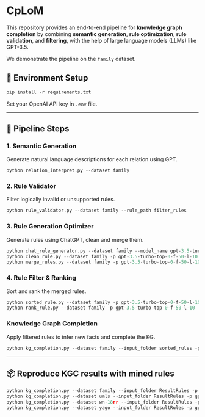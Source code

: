 # CpLoM

This repository provides an end-to-end pipeline for **knowledge graph completion** by combining **semantic generation**, **rule optimization**, **rule validation**, and **filtering**, with the help of large language models (LLMs) like GPT-3.5.

We demonstrate the pipeline on the `family` dataset.

## 🔧 Environment Setup
```python
pip install -r requirements.txt
```

Set your OpenAI API key in ```.env``` file.

---
## 🚀 Pipeline Steps
### 1. Semantic Generation
Generate natural language descriptions for each relation using GPT.
```python
python relation_interpret.py --dataset family
```
### 2. Rule Validator
Filter logically invalid or unsupported rules.
```python
python rule_validator.py --dataset family --rule_path filter_rules
```
### 3. Rule Generation Optimizer
Generate rules using ChatGPT, clean and merge them.
```python
python chat_rule_generator.py --dataset family --model_name gpt-3.5-turbo -f 50 -l 10
python clean_rule.py --dataset family -p gpt-3.5-turbo-top-0-f-50-l-10 --model none
python merge_rules.py --dataset family -p gpt-3.5-turbo-top-0-f-50-l-10
```
### 4. Rule Filter & Ranking
Sort and rank the merged rules.
```python
python sorted_rule.py --dataset family -p gpt-3.5-turbo-top-0-f-50-l-10
python rank_rule.py --dataset family -p gpt-3.5-turbo-top-0-f-50-l-10
```
### Knowledge Graph Completion
Apply filtered rules to infer new facts and complete the KG.
```python
python kg_completion.py --dataset family --input_folder sorted_rules -p gpt-3.5-turbo-top-0-f-50-l-10
```
---
## 📦 Reproduce KGC results with mined rules
```python
python kg_completion.py --dataset family --input_folder ResultRules -p gpt-3.5-turbo-top-0-f-50-l-10
python kg_completion.py --dataset umls --input_folder ResultRules -p gpt-3.5-turbo-top-0-f-50-l-10
python kg_completion.py --dataset wn-18rr --input_folder ResultRules -p gpt-3.5-turbo-top-0-f-50-l-10
python kg_completion.py --dataset yago --input_folder ResultRules -p gpt-3.5-turbo-top-0-f-50-l-10
```
